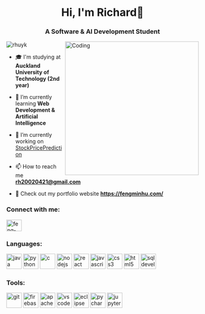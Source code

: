 <h1 align="center">Hi, I'm Richard👋</h1>
<h3 align="center">A Software & AI Development Student</h3>
<img align="right" alt="Coding" width="350" src="https://media1.giphy.com/media/v1.Y2lkPTc5MGI3NjExMTNlYTVuYnVoZ2Rmbmxpa2dmYTN5ZG43ZWllYjR4MGVmc3owZWZwNCZlcD12MV9pbnRlcm5hbF9naWZfYnlfaWQmY3Q9Zw/qgQUggAC3Pfv687qPC/giphy.gif">

<p align="left"> <img src="https://komarev.com/ghpvc/?username=rhuyk&label=Profile%20views&color=636363&style=flat" alt="rhuyk" /> </p>

- 🎓 I'm studying at **Auckland University of Technology (2nd year)**

- 🌱 I’m currently learning **Web Development & Artificial Intelligence**

- 🔭 I’m currently working on [StockPricePrediction](https://github.com/Rhuyk/StockPricePrediction)

- 📫 How to reach me **rh20020421@gmail.com**

- 🪪 Check out my portfolio website **https://fengminhu.com/**

<h3 align="left">Connect with me:</h3>
<p align="left">
<a href="https://www.linkedin.com/in/feng-min-hu-28aa08281/" target="_blank" rel="noopener noreferrer"><img align="center" src="https://raw.githubusercontent.com/rahuldkjain/github-profile-readme-generator/master/src/images/icons/Social/linked-in-alt.svg" alt="feng-min-hu" height="30" width="40" /></a>
</p>

<h3 align="left">Languages:</h3>
<p align="left"> 
  <img src="https://cdn.jsdelivr.net/gh/devicons/devicon@latest/icons/java/java-original.svg" title="Java" alt="java" width="40" height="40"/>
  <img src="https://cdn.jsdelivr.net/gh/devicons/devicon@latest/icons/python/python-original.svg" title="Pythin" alt="python" width="40" height="40"/>
  <img src="https://cdn.jsdelivr.net/gh/devicons/devicon@latest/icons/c/c-original.svg" title="C" alt="c" width="40" height="40"/>
  <img src="https://cdn.jsdelivr.net/gh/devicons/devicon@latest/icons/nodejs/nodejs-original.svg" title="Node.js" alt="nodejs" width="40" height="40"/>
  <img src="https://cdn.jsdelivr.net/gh/devicons/devicon@latest/icons/react/react-original.svg" title="React & React Native" alt="react" width="40" height="40"/>
  <img src="https://cdn.jsdelivr.net/gh/devicons/devicon@latest/icons/javascript/javascript-original.svg" title="JavaScript" alt="javascript" width="40" height="40"/>
  <img src="https://cdn.jsdelivr.net/gh/devicons/devicon@latest/icons/css3/css3-original.svg" title="CSS" alt="css3" width="40" height="40"/>
  <img src="https://cdn.jsdelivr.net/gh/devicons/devicon@latest/icons/html5/html5-original.svg" title="HTML" alt="html5" width="40" height="40"/>
  <img src="https://cdn.jsdelivr.net/gh/devicons/devicon@latest/icons/sqldeveloper/sqldeveloper-original.svg" title="SQL Developer" alt="sqldeveloper" width="40" height="40"/>
</p>

<h3 align="left">Tools:</h3>
<p align="left"> 
  <img src="https://cdn.jsdelivr.net/gh/devicons/devicon@latest/icons/git/git-original.svg" title="Java" alt="git" width="40" height="40"/>
  <img src="https://cdn.jsdelivr.net/gh/devicons/devicon@latest/icons/firebase/firebase-original.svg" title="Firebase" alt="firebase" width="40" height="40"/>
  <img src="https://cdn.jsdelivr.net/gh/devicons/devicon@latest/icons/apache/apache-original.svg" title="Apache DB" alt="apache" width="40" height="40"/>
  <img src="https://cdn.jsdelivr.net/gh/devicons/devicon@latest/icons/vscode/vscode-original.svg" title="VS Code" alt="vscode" width="40" height="40"/>
  <img src="https://cdn.jsdelivr.net/gh/devicons/devicon@latest/icons/eclipse/eclipse-original.svg" title="Eclipse" alt="eclipse" width="40" height="40"/>
  <img src="https://cdn.jsdelivr.net/gh/devicons/devicon@latest/icons/pycharm/pycharm-original.svg" title="Pycharm" alt="pycharm" width="40" height="40"/>
  <img src="https://cdn.jsdelivr.net/gh/devicons/devicon@latest/icons/jupyter/jupyter-original.svg" title="Jupyter" alt="jupyter" width="40" height="40"/>
</p>
